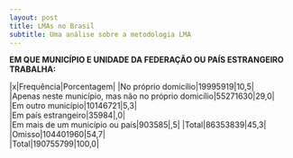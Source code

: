 ```yaml
---
layout: post
title: LMAs no Brasil
subtitle: Uma análise sobre a metodologia LMA
---
```



__EM QUE MUNICÍPIO E UNIDADE DA FEDERAÇÃO OU PAÍS ESTRANGEIRO TRABALHA:__

|x|Frequência|Porcentagem|
|No próprio domicílio|19995919|10,5|	
|Apenas neste município, mas não no próprio domicílio|55271630|29,0|	
|Em outro município|10146721|5,3|	
|Em país estrangeiro|35984|,0|		
|Em mais de um município ou país|903585|,5|	
|Total|86353839|45,3|	
|Omisso|104401960|54,7|		
|Total|190755799|100,0|		





